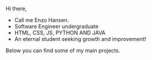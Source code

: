 Hi there,
* Call me Enzo Hansen.
* Software Engineer undergraduate
* HTML, CSS, JS, PYTHON AND JAVA
* An eternal student seeking growth and improvement!

Below you can find some of my main projects.



